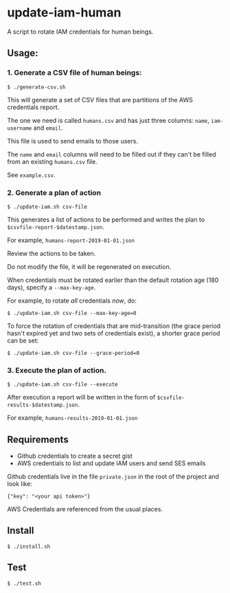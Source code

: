 # update-iam-human

A script to rotate IAM credentials for human beings.

## Usage:

### 1. Generate a CSV file of human beings:

    $ ./generate-csv.sh

This will generate a set of CSV files that are partitions of the AWS credentials report.

The one we need is called `humans.csv` and has just three columns: `name`, `iam-username` and `email`. 

This file is used to send emails to those users. 

The `name` and `email` columns will need to be filled out if they can't be filled from an existing `humans.csv` file.

See `example.csv`.

### 2. Generate a plan of action

    $ ./update-iam.sh csv-file

This generates a list of actions to be performed and writes the plan to `$csvfile-report-$datestamp.json`.

For example, `humans-report-2019-01-01.json`

Review the actions to be taken.

Do not modify the file, it will be regenerated on execution.

When credentials must be rotated earlier than the default rotation age (180 days), specify a `--max-key-age`.

For example, to rotate *all* credentials *now*, do:

    $ ./update-iam.sh csv-file --max-key-age=0

To force the rotation of credentials that are mid-transition (the grace period hasn't expired yet and two sets of 
credentials exist), a shorter grace period can be set:

    $ ./update-iam.sh csv-file --grace-period=0

### 3. Execute the plan of action.

    $ ./update-iam.sh csv-file --execute

After execution a report will be written in the form of `$csvfile-results-$datestamp.json`.

For example, `humans-results-2019-01-01.json`

## Requirements

* Github credentials to create a secret gist
* AWS credentials to list and update IAM users and send SES emails

Github credentials live in the file `private.json` in the root of the project and look like:

    {"key": "<your api token>"}

AWS Credentials are referenced from the usual places.

## Install

    $ ./install.sh
    
## Test

    $ ./test.sh
